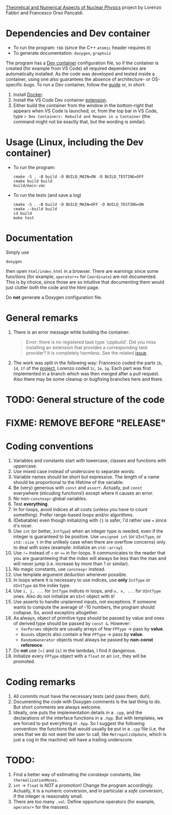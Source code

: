 [Theoretical and Numerical Aspects of Nuclear Physics](https://www.unibo.it/en/study/phd-professional-masters-specialisation-schools-and-other-programmes/course-unit-catalogue/course-unit/2023/433587) project by Lorenzo Fabbri and Francesco Orso Pancaldi.

# Dependencies and Dev container

- To run the program: `tbb` (since the C++ `atomic` header requires it)
- To generate documentation: `doxygen`, `graphviz`

The program has a [Dev container](https://code.visualstudio.com/docs/devcontainers/containers) configuration file, so if the container is created (for example from VS Code) all required dependencies are automatically installed.
As the code was developed and tested inside a container, using one also guarantees the absence of architecture- or OS-specific bugs.
To run a Dev container, follow the [guide](https://code.visualstudio.com/docs/devcontainers/tutorial) or, in short:
1. Install [Docker](https://www.docker.com/).
2. Install the VS Code Dev container [extension](https://marketplace.visualstudio.com/items?itemName=ms-vscode-remote.remote-containers).
3. Either build the container from the window in the bottom-right that appears when VS Code is launched, or, from the top bar in VS Code, type `> Dev Containers: Rebuild and Reopen in a Container` (the command might not be exactly that, but the wording is similar).

# Usage (Linux, including the Dev container)

- To run the program:
    ```
    cmake -S . -B build -D BUILD_MAIN=ON -D BUILD_TESTING=OFF
    cmake build build
    build/main-vmc
    ```
- To run the tests (and save a log)
    ```
    cmake -S . -B build -D BUILD_MAIN=OFF -D BUILD_TESTING=ON
    cmake --build build
    cd build
    make test
    ```

# Documentation

Simply use
```
doxygen
```
then open `html/index.html` in a browser.
There are warnings since some functions (for example, `operator+=` for `Coordinate`) are not documented.
This is by choice, since those are so intuitive that documenting them would just clutter both the code and the html page.

Do **not** generate a Doxygen configuration file.

# General remarks

1. There is an error message while building the container:
    > Error: there is no registered task type 'cppbuild'. Did you miss installing an extension that provides a corresponding task provider?
It is completely harmless. See the related [issue](https://github.com/microsoft/vscode-cpptools/issues/6450).
2. The work was split in the following way: Francesco coded the parts `1b`, `1d`, `1f` of the [project](https://github.com/CompPhysics/ComputationalPhysics2/blob/gh-pages/doc/Projects/2023/Project1/pdf/Project1.pdf), Lorenzo coded `1c`, `1e`, `1g`. Each part was first implemented in a branch which was then merged after a pull request. Also there may be some cleanup or bugfixing branches here and there.

# TODO: General structure of the code

# FIXME: REMOVE BEFORE "RELEASE"

# Coding conventions

1. Variables and constants start with lowercase, classes and functions with uppercase.
2. Use mixed case instead of underscore to separate words.
3. Variable names should be short but expressive. The length of a name should be proportional to the lifetime of the variable.
4. Be (very) generous with `const` and `assert`. Actually, put `const` everywhere (inlcuding functions!) except where it causes an error.
5. No non-`constexpr` global variables.
6. Test **everything**.
7. In for-loops, avoid indices at all costs (unless you have to count something). Prefer range-based loops and/or algorithms.
8. (Debatable) even though initializing with `{}` is safer, I'd rather use `=` since it's nicer.
9. Use `int` (or better, `IntType`) when an integer type is needed, even if the integer is guaranteed to be positive. Use `unsigned int` (or `UIntType`, or `std::size_t` in the unlikely case when there are overflow concerns) only to deal with sizes (example: initialize an `std::array`).
10. Use `!=` instead of `<` or `<=` in for-loops. It communicates to the reader that you are guaranteeing that the index will always be less than the max and will never jump (i.e. increase by more than 1 or similar).
11. No magic constants, use `constexpr` instead.
12. Use template argument deduction whenever possible.
13. In loops where it is necessary to use indices, use **only** `IntType` or `UIntType` as the index type.
14. Use `i, j, ...` for `IntType` indices in loops, and `u, v, ...` for `UIntType` ones. Also do not initialize an `UInt` object with `0`!
15. Use asserts to handle unplanned inputs, not exceptions. If someone wants to compute the average of -10 numbers, the program should collapse. So, avoid exceptins altogether.
16. As always, object of primitive type should be passed by value and ones of derived type should be passed by `const &`. However:
    - `VarParams` objects are usually arrays of few `FPType` &rarr; pass by **value**.
    - `Bounds` objects also contain a few `FPType` &rarr; pass by **value**.
    - `RandomGenerator` objects must always be passed by **non-const reference**.
17.  Do **not** use `[=]` and `[&]` in the lambdas, I find it dangerous.
18.  Initialize every `FPType` object with a `float` or an `int`, they will be promoted.

# Coding remarks

1. All commits must have the necessary tests (and pass them, duh).
2. Documenting the code with Doxygen comments is the last thing to do. But short comments are always welcome.
3. Ideally, one puts the implementation details in a `.cpp`, and the declarations of the interface functions in a `.hpp`. But with templates, we are forced to put everything in `.hpp`. So I suggest the following convention: the functions that would usually be put in a `.cpp` file (i.e. the ones that we do not want the user to call, like `MetropolisUpdate`, which is just a cog in the machine) will have a trailing underscore.

# TODO:

1. Find a better way of estimating the constexpr constants, like `thermalizationMoves`.
2. `int` -> `float` is NOT a promotion! Change the program accordingly. Actually, it is a numeric conversion, and in particular a *safe* conversion, if the integer is reasonably small.
3. There are too many `.val`. Define opportune operators (for example, `operator+` for the masses).